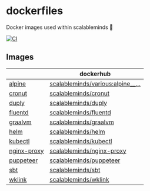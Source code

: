 # dockerfiles

Docker images used within scalableminds :whale: 

[![CI](https://github.com/scalableminds/dockerfiles/actions/workflows/main.yml/badge.svg?branch=master)](https://github.com/scalableminds/dockerfiles/actions/workflows/main.yml)

## Images

|   | dockerhub |
|---|    ---    |
| [alpine](alpine)           | [scalableminds/various:alpine__…] |
| [cronut](cronut)           | [scalableminds/cronut]            |
| [duply](duply)             | [scalableminds/duply]             |
| [fluentd](fluentd)         | [scalableminds/fluentd]           |
| [graalvm](graalvm)         | [scalableminds/graalvm]           |
| [helm](helm)               | [scalableminds/helm]              |
| [kubectl](kubectl)         | [scalableminds/kubectl]           |
| [nginx-proxy](nginx-proxy) | [scalableminds/nginx-proxy]       |
| [puppeteer](puppeteer)     | [scalableminds/puppeteer]         |
| [sbt](sbt)                 | [scalableminds/sbt]               |
| [wklink](wklink)           | [scalableminds/wklink]            |


[scalableminds/various:alpine__…]: https://hub.docker.com/r/scalableminds/various/tags/
[scalableminds/cronut]: https://hub.docker.com/r/scalableminds/cronut/tags/
[scalableminds/duply]: https://hub.docker.com/r/scalableminds/duply/tags/
[scalableminds/fluentd]: https://hub.docker.com/r/scalableminds/fluentd/tags/
[scalableminds/graalvm]: https://hub.docker.com/r/scalableminds/graalvm/tags/
[scalableminds/helm]: https://hub.docker.com/r/scalableminds/helm/tags/
[scalableminds/kubectl]: https://hub.docker.com/r/scalableminds/kubectl/tags/
[scalableminds/nginx-proxy]: https://hub.docker.com/r/scalableminds/nginx-proxy/tags/
[scalableminds/puppeteer]: https://hub.docker.com/r/scalableminds/puppeteer/tags/
[scalableminds/sbt]: https://hub.docker.com/r/scalableminds/sbt/tags/
[scalableminds/wklink]: https://hub.docker.com/r/scalableminds/wklink/tags/
